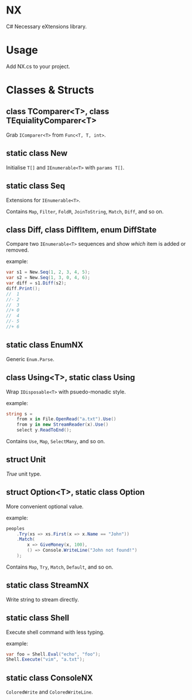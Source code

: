 # NX

C# Necessary eXtensions library.

# Usage

Add NX.cs to your project.

# Classes & Structs

## class TComparer\<T\>, class TEquialityComparer\<T\>

Grab ```IComparer<T>``` from ```Func<T, T, int>```.

## static class New

Initialise ```T[]``` and ```IEnumerable<T>``` with ```params T[]```.

## static class Seq

Extensions for ```IEnumerable<T>```.

Contains ```Map```, ```Filter```, ```FoldR```, ```JoinToString```, ```Match```, ```Diff```, and so on.

## class Diff, class DiffItem, enum DiffState

Compare two ```IEnumerable<T>``` sequences and show *which* item is added or removed.

example:
```csharp
var s1 = New.Seq(1, 2, 3, 4, 5);
var s2 = New.Seq(1, 3, 0, 4, 6);
var diff = s1.Diff(s2);
diff.Print();
//  1
//- 2
//  3
//+ 0
//  4
//- 5
//+ 6
```

## static class EnumNX

Generic ```Enum.Parse```.

## class Using\<T\>, static class Using

Wrap ```IDisposable<T>``` with psuedo-monadic style.

example:

```csharp
string s =
    from x in File.OpenRead("a.txt").Use()
    from y in new StreamReader(x).Use()
    select y.ReadToEnd();
```

Contains ```Use```, ```Map```, ```SelectMany```, and so on.

## struct Unit

*True* unit type.

## struct Option\<T\>, static class Option

More convenient optional value.

example:
```csharp
peoples
    .Try(xs => xs.First(x => x.Name == "John"))
    .Match(
        x => GiveMoney(x, 100),
        () => Console.WriteLine("John not found!")
    );
```

Contains ```Map```, ```Try```, ```Match```, ```Default```, and so on.

## static class StreamNX

Write string to stream directly.

## static class Shell

Execute shell command with less typing.

example:

```csharp
var foo = Shell.Eval("echo", "foo");
Shell.Execute("vim", "a.txt");
```

## static class ConsoleNX

```ColoredWrite``` and ```ColoredWriteLine```.
